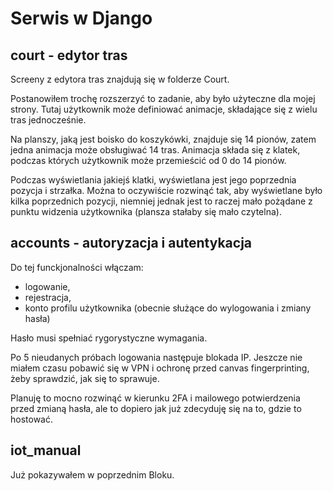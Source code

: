 # Serwis w Django

## court - edytor tras

Screeny z edytora tras znajdują się w folderze Court.

Postanowiłem trochę rozszerzyć to zadanie, aby było użyteczne dla mojej strony. Tutaj użytkownik może definiować animacje, składające się z wielu tras jednocześnie.

Na planszy, jaką jest boisko do koszykówki, znajduje się 14 pionów, zatem jedna animacja może obsługiwać 14 tras. Animacja składa się z klatek, podczas których użytkownik może przemieścić od 0 do 14 pionów.

Podczas wyświetlania jakiejś klatki, wyświetlana jest jego poprzednia pozycja i strzałka. Można to oczywiście rozwinąć tak, aby wyświetlane było kilka poprzednich pozycji, niemniej jednak jest to raczej mało pożądane z punktu widzenia użytkownika (plansza stałaby się mało czytelna).

## accounts - autoryzacja i autentykacja

Do tej funckjonalności włączam:
- logowanie,
- rejestracja,
- konto profilu użytkownika (obecnie służące do wylogowania i zmiany hasła)

Hasło musi spełniać rygorystyczne wymagania.

Po 5 nieudanych próbach logowania następuje blokada IP. Jeszcze nie miałem czasu pobawić się w VPN i ochronę przed canvas fingerprinting, żeby sprawdzić, jak się to sprawuje.

Planuję to mocno rozwinąć w kierunku 2FA i mailowego potwierdzenia przed zmianą hasła, ale to dopiero jak już zdecyduję się na to, gdzie to hostować.

## iot_manual

Już pokazywałem w poprzednim Bloku.